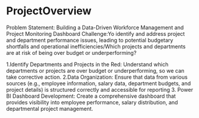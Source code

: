 # ProjectOverview
Problem Statement: Building a Data-Driven Workforce Management and Project Monitoring Dashboard
Challenge:Yo identify and address project and department performance issues, 
leading to potential budgetary shortfalls and operational inefficiencies/Which projects and departments are at risk of being over budget or underperforming?

1.Identify Departments and Projects in the Red: Understand which departments or projects are over budget or underperforming, so we can take corrective action.
2.Data Organization: Ensure that data from various sources (e.g., employee information, salary data, department budgets, and project details) is structured correctly and accessible for reporting
3. Power BI Dashboard Development: Create a comprehensive dashboard that provides visibility into employee performance, salary distribution, and departmental project management. 
